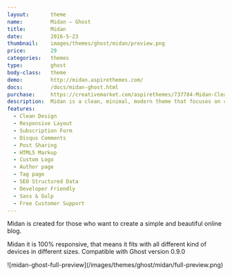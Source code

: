 ```yaml
---
layout:       theme
name:         Midan – Ghost
title:        Midan
date:         2016-5-23
thumbnail:    images/themes/ghost/midan/preview.png
price:        29
categories:   themes
type:         ghost
body-class:   theme
demo:         http://midan.aspirethemes.com/
docs:         /docs/midan-ghost.html
purchase:     https://creativemarket.com/aspirethemes/737784-Midan-Clean-Fast-Ghost-Theme
description:  Midan is a clean, minimal, modern theme that focuses on content for Ghost.
features:
  - Clean Design
  - Responsive Layout
  - Subscription Form
  - Disqus Comments
  - Post Sharing
  - HTML5 Markup
  - Custom Logo
  - Author page
  - Tag page
  - SEO Structured Data
  - Developer Friendly
  - Sass & Gulp
  - Free Customer Support
---
```


Midan is created for those who want to create a simple and beautiful online blog.

Midan it is 100% responsive, that means it fits with all different kind of devices in different sizes. Compatible with Ghost version 0.9.0

<div class="darker-bg-image-wrap" markdown='1'>
  ![midan-ghost-full-preview](/images/themes/ghost/midan/full-preview.png)
</div>